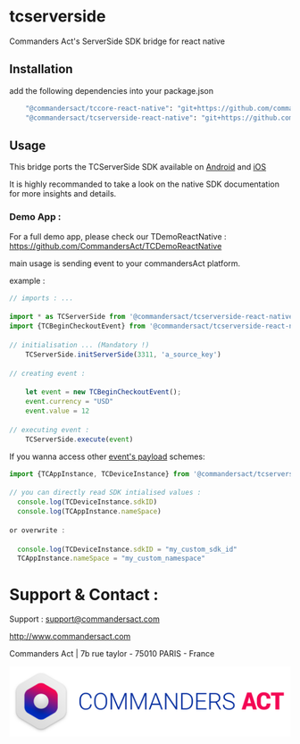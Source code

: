 # tcserverside

 Commanders Act's ServerSide SDK bridge for react native

## Installation

add the following dependencies into your package.json 

```sh
    "@commandersact/tccore-react-native": "git+https://github.com/commandersact/tccore-react-native#*.*.*", #check latest available version
    "@commandersact/tcserverside-react-native": "git+https://github.com/commandersact/tcserverside-react-native#*.*.*", #check latest available version
```

## Usage

This bridge ports the TCServerSide SDK available on [Android](https://github.com/CommandersAct/androidV5/tree/master/TCServerSide) and [iOS](https://github.com/CommandersAct/iOSV5/tree/master/TCServerSide)

It is highly recommanded to take a look on the native SDK documentation for more insights and details. 

### Demo App : 

For a full demo app, please check our TDemoReactNative : https://github.com/CommandersAct/TCDemoReactNative 

main usage is sending event to your commandersAct platform. 


example : 


```js
// imports : ...

import * as TCServerSide from '@commandersact/tcserverside-react-native';
import {TCBeginCheckoutEvent} from '@commandersact/tcserverside-react-native';

// initialisation ... (Mandatory !)
	TCServerSide.initServerSide(3311, 'a_source_key')

// creating event : 

	let event = new TCBeginCheckoutEvent();
  	event.currency = "USD"
  	event.value = 12

// executing event :
  	TCServerSide.execute(event)

```

If you wanna access other [event's payload](https://community.commandersact.com/platform-x/developers/tracking/about-events/mobile-sdk-event-specificity#event-specificity-for-mobile-app) schemes: 

```js
import {TCAppInstance, TCDeviceInstance} from '@commandersact/tcserverside-react-native';

// you can directly read SDK intialised values : 
  console.log(TCDeviceInstance.sdkID)
  console.log(TCAppInstance.nameSpace)

or overwrite : 

  console.log(TCDeviceInstance.sdkID = "my_custom_sdk_id"
  TCAppInstance.nameSpace = "my_custom_namespace"
```

# Support & Contact : 

Support : support@commandersact.com

http://www.commandersact.com

Commanders Act | 7b rue taylor - 75010 PARIS - France

![Commanders Act logo](res/ca_logo.png)
